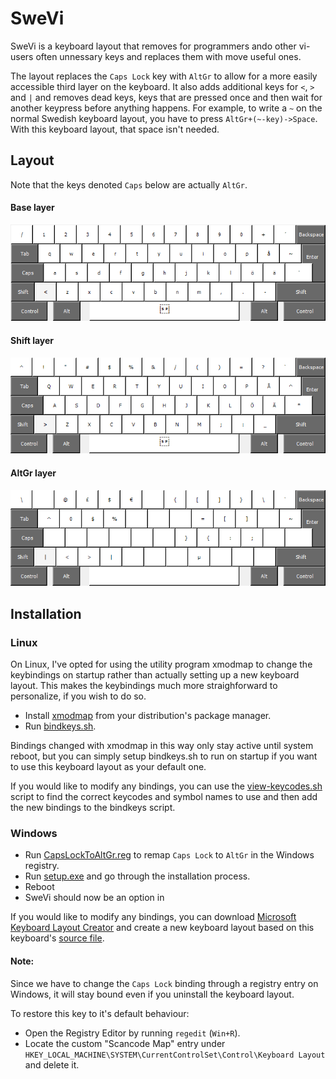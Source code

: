 # SweVi

SweVi is a keyboard layout that removes for programmers ando other vi-users often unnessary keys and replaces them with move useful ones.

The layout replaces the ```Caps Lock``` key with ```AltGr``` to allow for a more easily accessible third layer on the keyboard.
It also adds additional keys for ```<```, ```>``` and ```|``` and removes dead keys, keys that are pressed once and then wait for another keypress before anything happens. For example, to write a ```~``` on the normal Swedish keyboard layout, you have to press ```AltGr+(~-key)->Space```. With this keyboard layout, that space isn't needed.

## Layout
Note that the keys denoted ```Caps``` below are actually ```AltGr```.
#### Base layer
![base layer](images/base.png)
#### Shift layer
![shift layer](images/shift-layer.png)
#### AltGr layer
![altgr layer](images/altgr-layer.png)


## Installation

### Linux
On Linux, I've opted for using the utility program xmodmap to change the keybindings on startup rather than actually setting up a new keyboard layout. This makes the keybindings much more straighforward to personalize, if you wish to do so. 

- Install [xmodmap](https://wiki.archlinux.org/title/Xmodmap) from your distribution's package manager.
- Run [bindkeys.sh](linux/bindkeys.sh).

Bindings changed with xmodmap in this way only stay active until system reboot, but you can simply setup bindkeys.sh to run on startup if you want to use this keyboard layout as your default one.

If you would like to modify any bindings, you can use the [view-keycodes.sh](linux/view-keycodes.sh) script to find the correct keycodes and symbol names to use and then add the new bindings to the bindkeys script.

### Windows
- Run [CapsLockToAltGr.reg](windows/CapsLockToAltGr.reg) to remap ```Caps Lock``` to ```AltGr``` in the Windows registry.
- Run [setup.exe](windows/swevi/setup.exe) and go through the installation process.
- Reboot
- SweVi should now be an option in 

If you would like to modify any bindings, you can download [Microsoft Keyboard Layout Creator](https://www.microsoft.com/en-us/download/details.aspx?id=102134) and create a new keyboard layout based on this keyboard's [source file](windows/src/SweVi.klc).

#### Note:
Since we have to change the ```Caps Lock``` binding through a registry entry on Windows, it will stay bound even if you uninstall the keyboard layout.

To restore this key to it's default behaviour:
- Open the Registry Editor by running ```regedit``` (```Win+R```).
- Locate the custom "Scancode Map" entry under ```HKEY_LOCAL_MACHINE\SYSTEM\CurrentControlSet\Control\Keyboard Layout``` and delete it.
